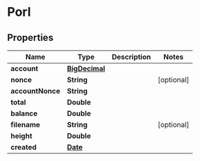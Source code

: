 
# Porl

## Properties
Name | Type | Description | Notes
------------ | ------------- | ------------- | -------------
**account** | [**BigDecimal**](BigDecimal.md) |  | 
**nonce** | **String** |  |  [optional]
**accountNonce** | **String** |  | 
**total** | **Double** |  | 
**balance** | **Double** |  | 
**filename** | **String** |  |  [optional]
**height** | **Double** |  | 
**created** | [**Date**](Date.md) |  | 



